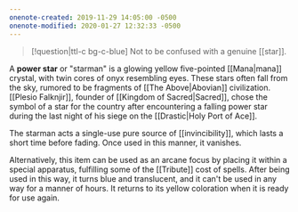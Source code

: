 ```yaml
---
onenote-created: 2019-11-29 14:05:00 -0500
onenote-modified: 2020-01-27 12:32:33 -0500
---
```

>[!question|ttl-c bg-c-blue]  Not to be confused with a genuine [[star]].

A **power star** or "starman" is a glowing yellow five-pointed [[Mana|mana]] crystal, with twin cores of onyx resembling eyes. These stars often fall from the sky, rumored to be fragments of [[The Above|Abovian]] civilization. [[Plesio Falknjir]], founder of [[Kingdom of Sacred|Sacred]], chose the symbol of a star for the country after encountering a falling power star during the last night of his siege on the [[Drastic|Holy Port of Ace]]. 

The starman acts a single-use pure source of [[invincibility]], which lasts a short time before fading. Once used in this manner, it vanishes.

Alternatively, this item can be used as an arcane focus by placing it within a special apparatus, fulfilling some of the [[Tribute]] cost of spells. After being used in this way, it turns blue and translucent, and it can't be used in any way for a manner of hours. It returns to its yellow coloration when it is ready for use again.